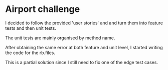 # Airport challenge

I decided to follow the provided 'user stories' and and turn them into feature tests and then unit tests.

The unit tests are mainly organised by method name.

After obtaining the same error at both feature and unit level, I started writing the code for the rb.files.



This is a partial solution since I still need to fix one of the edge test cases.
